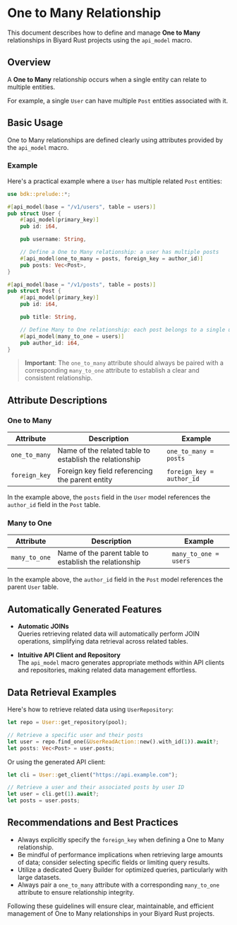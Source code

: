 # One to Many Relationship

This document describes how to define and manage **One to Many** relationships in Biyard Rust projects using the `api_model` macro.

## Overview

A **One to Many** relationship occurs when a single entity can relate to multiple entities.

For example, a single `User` can have multiple `Post` entities associated with it.

## Basic Usage

One to Many relationships are defined clearly using attributes provided by the `api_model` macro.

### Example

Here's a practical example where a `User` has multiple related `Post` entities:

```rust
use bdk::prelude::*;

#[api_model(base = "/v1/users", table = users)]
pub struct User {
    #[api_model(primary_key)]
    pub id: i64,

    pub username: String,

    // Define a One to Many relationship: a user has multiple posts
    #[api_model(one_to_many = posts, foreign_key = author_id)]
    pub posts: Vec<Post>,
}

#[api_model(base = "/v1/posts", table = posts)]
pub struct Post {
    #[api_model(primary_key)]
    pub id: i64,

    pub title: String,

    // Define Many to One relationship: each post belongs to a single user
    #[api_model(many_to_one = users)]
    pub author_id: i64,
}
```

> **Important**: The `one_to_many` attribute should always be paired with a corresponding `many_to_one` attribute to establish a clear and consistent relationship.

## Attribute Descriptions

### One to Many

| Attribute      | Description                                             | Example                        |
|----------------|---------------------------------------------------------|--------------------------------|
| `one_to_many`  | Name of the related table to establish the relationship | `one_to_many = posts`          |
| `foreign_key`  | Foreign key field referencing the parent entity         | `foreign_key = author_id`      |

In the example above, the `posts` field in the `User` model references the `author_id` field in the `Post` table.

### Many to One

| Attribute     | Description                                            | Example               |
|---------------|--------------------------------------------------------|-----------------------|
| `many_to_one` | Name of the parent table to establish the relationship | `many_to_one = users` |

In the example above, the `author_id` field in the `Post` model references the parent `User` table.

## Automatically Generated Features

- **Automatic JOINs**  
  Queries retrieving related data will automatically perform JOIN operations, simplifying data retrieval across related tables.

- **Intuitive API Client and Repository**  
  The `api_model` macro generates appropriate methods within API clients and repositories, making related data management effortless.

## Data Retrieval Examples

Here's how to retrieve related data using `UserRepository`:

```rust
let repo = User::get_repository(pool);

// Retrieve a specific user and their posts
let user = repo.find_one(&UserReadAction::new().with_id(1)).await?;
let posts: Vec<Post> = user.posts;
```

Or using the generated API client:

```rust
let cli = User::get_client("https://api.example.com");

// Retrieve a user and their associated posts by user ID
let user = cli.get(1).await?;
let posts = user.posts;
```

## Recommendations and Best Practices

- Always explicitly specify the `foreign_key` when defining a One to Many relationship.
- Be mindful of performance implications when retrieving large amounts of data; consider selecting specific fields or limiting query results.
- Utilize a dedicated Query Builder for optimized queries, particularly with large datasets.
- Always pair a `one_to_many` attribute with a corresponding `many_to_one` attribute to ensure relationship integrity.

Following these guidelines will ensure clear, maintainable, and efficient management of One to Many relationships in your Biyard Rust projects.
